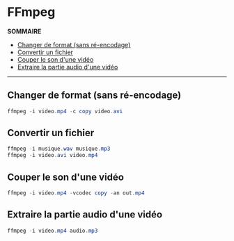 # FFmpeg

**SOMMAIRE**
+ [Changer de format (sans ré-encodage)](#changer-de-format-sans-ré-encodage)
+ [Convertir un fichier](#convertir-un-fichier)
+ [Couper le son d'une vidéo]()
+ [Extraire la partie audio d'une vidéo](#extraire-la-partie-audio-dune-vidéo)

---

## Changer de format (sans ré-encodage)

```powershell
ffmpeg -i video.mp4 -c copy video.avi
```

## Convertir un fichier

```powershell
ffmpeg -i musique.wav musique.mp3
ffmpeg -i video.avi video.mp4
```

## Couper le son d'une vidéo

```powershell
ffmpeg -i video.mp4 -vcodec copy -an out.mp4
```

## Extraire la partie audio d'une vidéo

```powershell
ffmpeg -i video.mp4 audio.mp3
```
